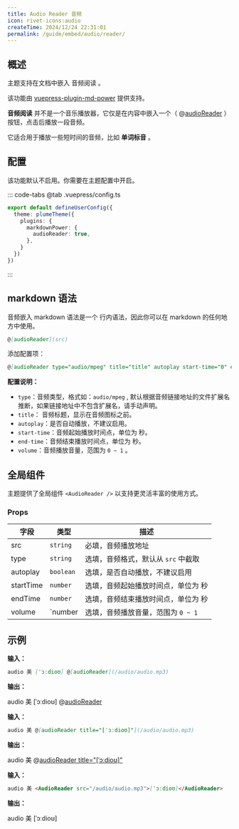 ```yaml
---
title: Audio Reader 音频
icon: rivet-icons:audio
createTime: 2024/12/24 22:31:01
permalink: /guide/embed/audio/reader/
---
```


## 概述

主题支持在文档中嵌入 音频阅读 。

该功能由 [vuepress-plugin-md-power](../../config/plugins/markdownPower.md) 提供支持。

**音频阅读** 并不是一个音乐播放器，它仅是在内容中嵌入一个（ @[audioReader](https://sensearch.baidu.com/gettts?lan=en&spd=3&source=alading&text=audio) ）按钮，点击后播放一段音频。

它适合用于播放一些短时间的音频，比如 **单词标音** 。

## 配置

该功能默认不启用。你需要在主题配置中开启。

::: code-tabs
@tab .vuepress/config.ts

```ts
export default defineUserConfig({
  theme: plumeTheme({
    plugins: {
      markdownPower: {
        audioReader: true,
      },
    }
  })
})
```

:::

## markdown 语法

音频嵌入 markdown 语法是一个 行内语法，因此你可以在 markdown 的任何地方中使用。

```md
@[audioReader](src)
```

添加配置项：

```md
@[audioReader type="audio/mpeg" title="title" autoplay start-time="0" end-time="10" volume="0.7"](src)
```

**配置说明：**

- `type`：音频类型，格式如：`audio/mpeg` ,
  默认根据音频链接地址的文件扩展名推断，如果链接地址中不包含扩展名，请手动声明。
- `title`： 音频标题，显示在音频图标之前。
- `autoplay`：是否自动播放，不建议启用。
- `start-time`：音频起始播放时间点，单位为 秒。
- `end-time`：音频结束播放时间点，单位为 秒。
- `volume`：音频播放音量，范围为 `0 ~ 1` 。

## 全局组件

主题提供了全局组件 `<AudioReader />` 以支持更灵活丰富的使用方式。

### Props

| 字段      | 类型      | 描述                                |
| --------- | --------- | ----------------------------------- |
| src       | `string`  | 必填，音频播放地址                  |
| type      | `string`  | 选填，音频格式，默认从 `src` 中截取 |
| autoplay  | `boolean` | 选填，是否自动播放，不建议启用      |
| startTime | `number`  | 选填，音频起始播放时间点，单位为 秒 |
| endTime   | `number`  | 选填，音频结束播放时间点，单位为 秒 |
| volume    | `number   | 选填，音频播放音量，范围为 `0 ~ 1`  |

## 示例

**输入：**

```md
audio 美 [ˈɔːdioʊ] @[audioReader](/audio/audio.mp3)
```

**输出：**

audio 美 [ˈɔːdioʊ] @[audioReader](https://sensearch.baidu.com/gettts?lan=en&spd=3&source=alading&text=audio)

**输入：**

```md
audio 美 @[audioReader title="[ˈɔːdioʊ]"](/audio/audio.mp3)
```

**输出：**

audio 美 @[audioReader title="[ˈɔːdioʊ]"](https://sensearch.baidu.com/gettts?lan=en&spd=3&source=alading&text=audio)

**输入：**

```md
audio 美 <AudioReader src="/audio/audio.mp3">[ˈɔːdioʊ]</AudioReader>
```

**输出：**

audio 美 <AudioReader src="https://sensearch.baidu.com/gettts?lan=en&spd=3&source=alading&text=audio">[ˈɔːdioʊ]</AudioReader>
